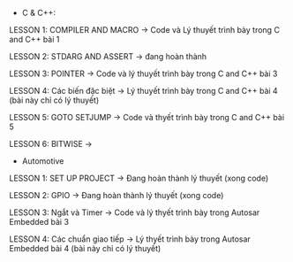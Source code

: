* C & C++:

LESSON 1: COMPILER AND MACRO -> Code và Lý thuyết trình bày trong C and C++ bài 1

LESSON 2: STDARG AND ASSERT -> đang hoàn thành

LESSON 3: POINTER -> Code và lý thuyết trình bày trong C and C++ bài 3

LESSON 4: Các biến đặc biệt -> Lý thuyết trình bày trong C and C++ bài 4 (bài này chỉ có lý thuyết)

LESSON 5: GOTO SETJUMP -> Code và thyết trình bày trong C and C++ bài 5

LESSON 6: BITWISE ->  


* Automotive

LESSON 1: SET UP PROJECT -> Đang hoàn thành lý thuyết (xong code)

LESSON 2: GPIO -> Đang hoàn thành lý thuyết (xong code)

LESSON 3: Ngắt và Timer -> Code và lý thyết trình bày trong Autosar Embedded bài 3

LESSON 4: Các chuẩn giao tiếp -> Lý thyết trình bày trong Autosar Embedded bài 4 (bài này chỉ có lý thuyết)
